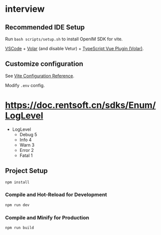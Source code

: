 # interview

## Recommended IDE Setup

Run `bash scripts/setup.sh` to install OpenIM SDK for vite.

[VSCode](https://code.visualstudio.com/) + [Volar](https://marketplace.visualstudio.com/items?itemName=Vue.volar) (and disable Vetur) + [TypeScript Vue Plugin (Volar)](https://marketplace.visualstudio.com/items?itemName=Vue.vscode-typescript-vue-plugin).

## Customize configuration

See [Vite Configuration Reference](https://vitejs.dev/config/).

Modify `.env` config.

# https://doc.rentsoft.cn/sdks/Enum/LogLevel
- LogLevel
    - Debug	5
    - Info	4
    - Warn	3
    - Error	2
    - Fatal	1

## Project Setup

```sh
npm install
```

### Compile and Hot-Reload for Development

```sh
npm run dev
```

### Compile and Minify for Production

```sh
npm run build
```
